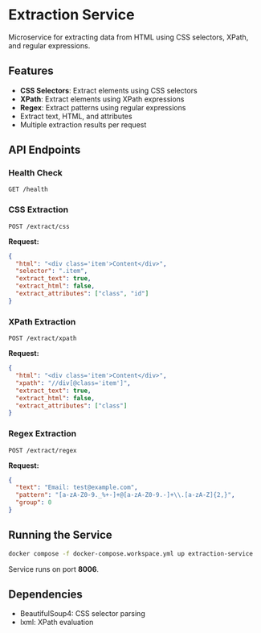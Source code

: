 # Extraction Service

Microservice for extracting data from HTML using CSS selectors, XPath, and regular expressions.

## Features

- **CSS Selectors**: Extract elements using CSS selectors
- **XPath**: Extract elements using XPath expressions  
- **Regex**: Extract patterns using regular expressions
- Extract text, HTML, and attributes
- Multiple extraction results per request

## API Endpoints

### Health Check
```
GET /health
```

### CSS Extraction
```
POST /extract/css
```

**Request:**
```json
{
  "html": "<div class='item'>Content</div>",
  "selector": ".item",
  "extract_text": true,
  "extract_html": false,
  "extract_attributes": ["class", "id"]
}
```

### XPath Extraction
```
POST /extract/xpath
```

**Request:**
```json
{
  "html": "<div class='item'>Content</div>",
  "xpath": "//div[@class='item']",
  "extract_text": true,
  "extract_html": false,
  "extract_attributes": ["class"]
}
```

### Regex Extraction
```
POST /extract/regex
```

**Request:**
```json
{
  "text": "Email: test@example.com",
  "pattern": "[a-zA-Z0-9._%+-]+@[a-zA-Z0-9.-]+\\.[a-zA-Z]{2,}",
  "group": 0
}
```

## Running the Service

```bash
docker compose -f docker-compose.workspace.yml up extraction-service
```

Service runs on port **8006**.

## Dependencies

- BeautifulSoup4: CSS selector parsing
- lxml: XPath evaluation
